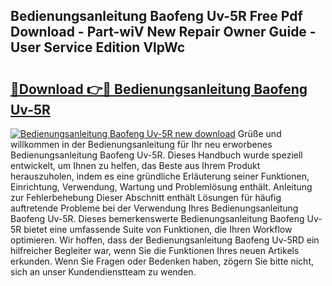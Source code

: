 ## Bedienungsanleitung Baofeng Uv-5R Free Pdf Download - Part-wiV New Repair Owner Guide - User Service Edition VlpWc

# <h2><a href="http://df4hioq.blite.top/?on=Bedienungsanleitung+Baofeng+Uv-5R">🔗Download 👉🔴 Bedienungsanleitung Baofeng Uv-5R</a></h2>

[![Bedienungsanleitung Baofeng Uv-5R new download](https://i.imgur.com/lujVjoI.png)](http://df4hioq.blite.top/?on=Bedienungsanleitung+Baofeng+Uv-5R)
Grüße und willkommen in der Bedienungsanleitung für Ihr neu erworbenes Bedienungsanleitung Baofeng Uv-5R. Dieses Handbuch wurde speziell entwickelt, um Ihnen zu helfen, das Beste aus Ihrem Produkt herauszuholen, indem es eine gründliche Erläuterung seiner Funktionen, Einrichtung, Verwendung, Wartung und Problemlösung enthält. Anleitung zur Fehlerbehebung Dieser Abschnitt enthält Lösungen für häufig auftretende Probleme bei der Verwendung Ihres Bedienungsanleitung Baofeng Uv-5R. Dieses bemerkenswerte Bedienungsanleitung Baofeng Uv-5R bietet eine umfassende Suite von Funktionen, die Ihren Workflow optimieren. Wir hoffen, dass der Bedienungsanleitung Baofeng Uv-5RD ein hilfreicher Begleiter war, wenn Sie die Funktionen Ihres neuen Artikels erkunden. Wenn Sie Fragen oder Bedenken haben, zögern Sie bitte nicht, sich an unser Kundendienstteam zu wenden.
